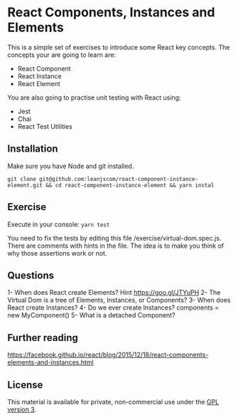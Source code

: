 # React Components, Instances and Elements

This is a simple set of exercises to introduce some React key concepts. The concepts your are going to learn are:
  - React Component
  - React Instance
  - React Element

You are also going to practise unit testing with React using:
  - Jest
  - Chai
  - React Test Utilities

## Installation

Make sure you have Node and git installed.

`git clone git@github.com:leanjscom/react-component-instance-element.git && cd react-component-instance-element && yarn instal`

##  Exercise

Execute in your console: `yarn test`

You need to fix the tests by editing this file /exercise/virtual-dom.spec.js. There are comments with hints in the file. The idea is to make you think of why those assertions work or not.

## Questions

1- When does React create Elements? Hint https://goo.gl/JTYuPH
2- The Virtual Dom is a tree of Elements, Instances, or Components?
3- When does React create Instances?
4- Do we ever create Instances? components = new MyComponent()
5- What is a detached Component?

## Further reading

https://facebook.github.io/react/blog/2015/12/18/react-components-elements-and-instances.html

## License

This material is available for private, non-commercial use under the [GPL version 3](http://www.gnu.org/licenses/gpl-3.0-standalone.html).
